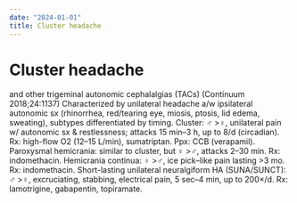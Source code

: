 ```yaml
---
date: "2024-01-01"
title: Cluster headache
---
```


# Cluster headache

and other trigeminal autonomic cephalalgias (TACs) (Continuum 2018;24:1137)
Characterized by unilateral headache a/w ipsilateral autonomic sx (rhinorrhea, red/tearing eye, miosis, ptosis, lid edema, sweating), subtypes differentiated by timing.
Cluster: ♂ >♀, unilateral pain w/ autonomic sx & restlessness; attacks 15 min–3 h, up to 8/d (circadian). Rx: high-flow O2 (12–15 L/min), sumatriptan. Ppx: CCB (verapamil).
Paroxysmal hemicrania: similar to cluster, but ♀ >♂, attacks 2–30 min. Rx: indomethacin.
Hemicrania continua: ♀ >♂, ice pick–like pain lasting >3 mo. Rx: indomethacin.
Short-lasting unilateral neuralgiform HA (SUNA/SUNCT): ♂ >♀, excruciating, stabbing, electrical pain, 5 sec–4 min, up to 200×/d. Rx: lamotrigine, gabapentin, topiramate.
